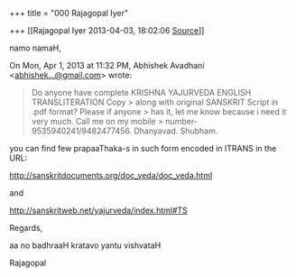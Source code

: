 +++
title = "000 Rajagopal Iyer"

+++
[[Rajagopal Iyer	2013-04-03, 18:02:06 [Source](https://groups.google.com/g/samskrita/c/4GAwATS-Tuk)]]



namo namaH,

  

  

On Mon, Apr 1, 2013 at 11:32 PM, Abhishek Avadhani \<[abhishek...@gmail.com]()\> wrote:  

> Do anyone have complete KRISHNA YAJURVEDA ENGLISH TRANSLITERATION Copy > along with original SANSKRIT Script in .pdf format? Please if anyone > has it, let me know because i need it very much. Call me on my mobile > number-9535940241/9482477456. Dhanyavad. Shubham.

you can find few prapaaThaka-s in such form encoded in ITRANS in the URL:

<http://sanskritdocuments.org/doc_veda/doc_veda.html>

  

and

  

<http://sanskritweb.net/yajurveda/index.html#TS>  

  

Regards,

  

aa no badhraaH kratavo yantu vishvataH

  

Rajagopal  

  

